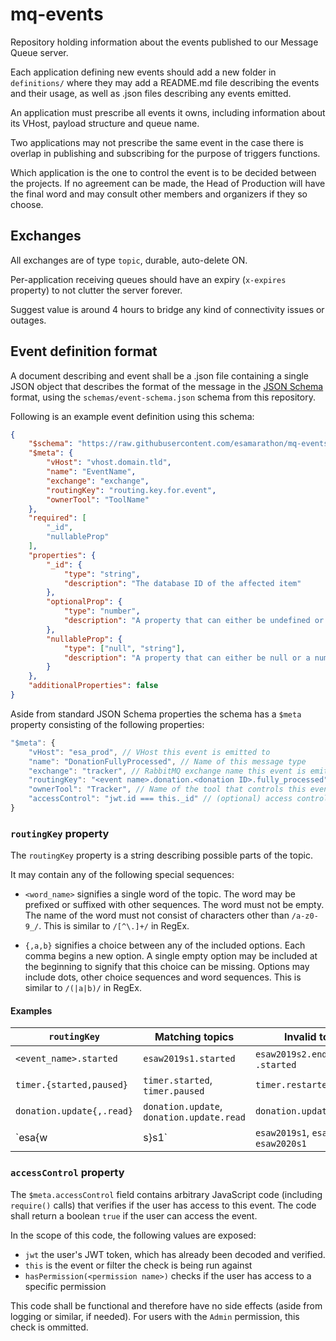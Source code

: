 # mq-events

Repository holding information about the events published to our Message Queue server.

Each application defining new events should add a new folder in `definitions/` where they may add a README.md file describing the events and their usage, as well as .json files describing any events emitted.

An application must prescribe all events it owns, including information about its VHost, payload structure and queue name.

Two applications may not prescribe the same event in the case there is overlap in publishing and subscribing for the purpose of triggers functions.

Which application is the one to control the event is to be decided between the projects. If no agreement can be made, the Head of Production will have the final word and may consult other members and organizers if they so choose.

## Exchanges

All exchanges are of type `topic`, durable, auto-delete ON.

Per-application receiving queues should have an expiry (`x-expires` property) to not clutter the server forever.

Suggest value is around 4 hours to bridge any kind of connectivity issues or outages.


## Event definition format

A document describing and event shall be a .json file containing a single JSON object that describes the format of the message in the [JSON Schema](https://json-schema.org/) format, using the `schemas/event-schema.json` schema from this repository.

Following is an example event definition using this schema:

```json
{
	"$schema": "https://raw.githubusercontent.com/esamarathon/mq-events/master/schemas/event-schema.json",
	"$meta": {
		"vHost": "vhost.domain.tld",
		"name": "EventName",
		"exchange": "exchange",
		"routingKey": "routing.key.for.event",
		"ownerTool": "ToolName"
	},
	"required": [
		"_id",
		"nullableProp"
	],
	"properties": {
		"_id": {
			"type": "string",
			"description": "The database ID of the affected item"
		},
		"optionalProp": {
			"type": "number",
			"description": "A property that can either be undefined or a number, but will never be null"
		},
		"nullableProp": {
			"type": ["null", "string"],
			"description": "A property that can either be null or a number, but will always be declared"
		}
	},
	"additionalProperties": false
}
```

Aside from standard JSON Schema properties the schema has a `$meta` property consisting of the following properties:

```js
"$meta": {
	"vHost": "esa_prod", // VHost this event is emitted to
	"name": "DonationFullyProcessed", // Name of this message type
	"exchange": "tracker", // RabbitMQ exchange name this event is emitted to
	"routingKey": "<event name>.donation.<donation ID>.fully_processed", // RabbitMQ routing key (topic) this event is emitted to in a custom format (see below)
	"ownerTool": "Tracker", // Name of the tool that controls this event
	"accessControl": "jwt.id === this._id" // (optional) access control code (see below)
}
```


### `routingKey` property

The `routingKey` property is a string describing possible parts of the topic.

It may contain any of the following special sequences:

- `<word_name>` signifies a single word of the topic. The word may be prefixed or suffixed with other sequences. The word must not be empty. The name of the word must not consist of characters other than `/a-z0-9_/`. This is similar to `/[^\.]+/` in RegEx.

- `{,a,b}` signifies a choice between any of the included options. Each comma begins a new option. A single empty option may be included at the beginning to signify that this choice can be missing. Options may include dots, other choice sequences and word sequences. This is similar to `/(|a|b)/` in RegEx.

#### Examples

`routingKey` | Matching topics | Invalid topics
---|---|---
`<event_name>.started` | `esaw2019s1.started` | `esaw2019s2.ended`, `.started`
`timer.{started,paused}` | `timer.started`, `timer.paused` | `timer.restarted`
`donation.update{,.read}` | `donation.update`, `donation.update.read` | `donation.update.approved`
`esa{w|s}<year>s1` | `esaw2019s1`, `esas2019s1`, `esaw2020s1` | `esaw`, `esa2019s1`, `esaws1`, `esaw2019s2`


### `accessControl` property

The `$meta.accessControl` field contains arbitrary JavaScript code (including `require()` calls) that verifies if the user has access to this event.
The code shall return a boolean `true` if the user can access the event.

In the scope of this code, the following values are exposed:
* `jwt` the user's JWT token, which has already been decoded and verified.
* `this` is the event or filter the check is being run against
* `hasPermission(<permission name>)` checks if the user has access to a specific permission

This code shall be functional and therefore have no side effects (aside from logging or similar, if needed). For users with the `Admin` permission, this check is ommitted.
